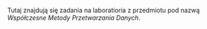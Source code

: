 Tutaj znajdują się zadania na laboratioria z przedmiotu pod nazwą *Współczesne Metody Przetwarzania Danych*.